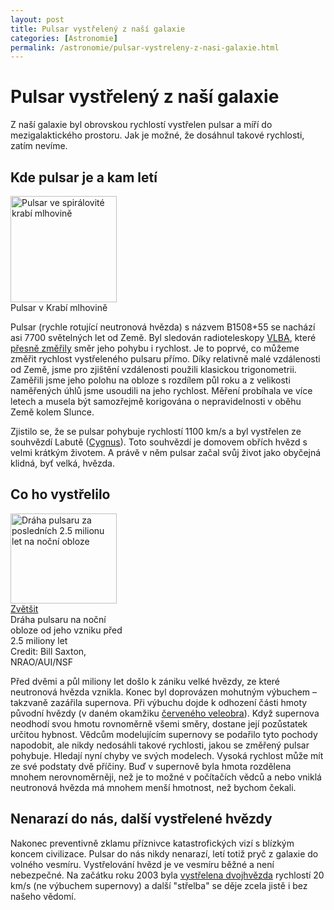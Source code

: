 ```yaml
---
layout: post
title: Pulsar vystřelený z naší galaxie
categories: [Astronomie]
permalink: /astronomie/pulsar-vystreleny-z-nasi-galaxie.html
---
```

# Pulsar vystřelený z naší galaxie

Z naší galaxie byl obrovskou rychlostí vystřelen pulsar a míří do mezigalaktického prostoru. Jak je možné, že dosáhnul takové rychlosti, zatím nevíme.

## Kde pulsar je a kam letí

<div class="obry" style="width:187px"><div class="leftbox"><img alt="Pulsar ve spirálovité krabí mlhovině" height="170" src="http://www.techblog.cz/images/pulsar-krabi-mlhovina.jpg" width="170"/></div>Pulsar v Krabí mlhovině</div> 

Pulsar (rychle rotující neutronová hvězda) s názvem B1508+55 se nachází asi 7700 světelných let od Země. Byl sledován radioteleskopy [VLBA](http://www.vlba.nrao.edu/), které [přesně změřily](http://www.nrao.edu/pr/2005/fastpulsar/) směr jeho pohybu i rychlost. Je to poprvé, co můžeme změřit rychlost vystřeleného pulsaru přímo. Díky relativně malé vzdálenosti od Země, jsme pro zjištění vzdálenosti použili klasickou trigonometrii. Zaměřili jsme jeho polohu na obloze s rozdílem půl roku a z velikosti naměřených úhlů jsme usoudili na jeho rychlost. Měření probíhala ve více letech a musela být samozřejmě korigována o nepravidelnosti v oběhu Země kolem Slunce.

Zjistilo se, že se pulsar pohybuje rychlostí 1100 km/s a byl vystřelen ze souhvězdí Labutě ([Cygnus](http://en.wikipedia.org/wiki/Cygnus)). Toto souhvězdí je domovem obřích hvězd s velmi krátkým životem. A právě v něm pulsar začal svůj život jako obyčejná klidná, byť velká, hvězda.

## Co ho vystřelilo

<div class="obry" style="width:187px"><div class="leftbox"><a href="http://www.techblog.cz/images/draha-pulsaru-obloha.jpg"><img alt="Dráha pulsaru za posledních 2.5 milionu let na noční obloze" height="144" src="http://www.techblog.cz/images/draha-pulsaru-obloha-nahled.jpg" width="170"/></a></div><a href="http://www.techblog.cz/images/draha-pulsaru-obloha.jpg">Zvětšit</a><br/>Dráha pulsaru na noční obloze od jeho vzniku před 2.5 miliony let<br/>Credit: Bill Saxton, NRAO/AUI/NSF</div> 

Před dvěmi a půl miliony let došlo k zániku velké hvězdy, ze které neutronová hvězda vznikla. Konec byl doprovázen mohutným výbuchem – takzvaně zazářila supernova. Při výbuchu dojde k odhození části hmoty původní hvězdy (v daném okamžiku [červeného veleobra](http://www.aldebaran.cz/bulletin/2005_10_gia.php)). Když supernova neodhodí svou hmotu rovnoměrně všemi směry, dostane její pozůstatek určitou hybnost. Vědcům modelujícím supernovy se podařilo tyto pochody napodobit, ale nikdy nedosáhli takové rychlosti, jakou se změřený pulsar pohybuje. Hledají nyní chyby ve svých modelech. Vysoká rychlost může mít ze své podstaty dvě příčiny. Buď v supernově byla hmota rozdělena mnohem nerovnoměrněji, než je to možné v počítačích vědců a nebo vniklá neutronová hvězda má mnohem menší hmotnost, než bychom čekali.

## Nenarazí do nás, další vystřelené hvězdy

Nakonec preventivně zklamu příznivce katastrofických vizí s blízkým koncem civilizace. Pulsar do nás nikdy nenarazí, letí totiž pryč z galaxie do volného vesmíru. Vystřelování hvězd je ve vesmíru běžné a není nebezpečné. Na začátku roku 2003 byla [vystřelena dvojhvězda](http://www.techblog.cz/astronomie/vystrelena-hvezda.html) rychlostí 20 km/s (ne výbuchem supernovy) a další "střelba" se děje zcela jistě i bez našeho vědomí.

